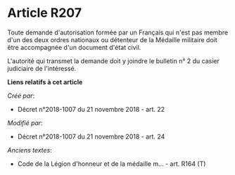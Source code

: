 # Article R207

Toute demande d'autorisation formée par un Français qui n'est pas membre d'un des deux ordres nationaux ou détenteur de la
Médaille militaire doit être accompagnée d'un document d'état civil.

L'autorité qui transmet la demande doit y joindre le bulletin n° 2 du casier judiciaire de l'intéressé.

**Liens relatifs à cet article**

_Créé par_:

  - Décret n°2018-1007 du 21 novembre 2018 - art. 22

_Modifié par_:

  - Décret n°2018-1007 du 21 novembre 2018 - art. 24

_Anciens textes_:

  - Code de la Légion d'honneur et de la médaille m... - art. R164 (T)
